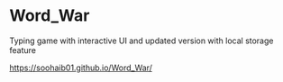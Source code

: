 # Word_War
Typing game with interactive UI and updated version with local storage feature

https://soohaib01.github.io/Word_War/
